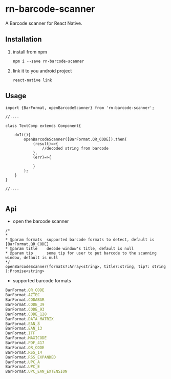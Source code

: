 # rn-barcode-scanner

A Barcode scanner for React Native.


## Installation
1. install from npm

    `npm i --save rn-barcode-scanner `
 
2. link it to you android project

    `react-native link`
        

## Usage

```
import {BarFormat, openBarcodeScanner} from 'rn-barcode-scanner';

//....

class TextComp extends Component{

    doIt(){
        openBarcodeScanner([BarFormat.QR_CODE]).then(
            (result)=>{
                //decoded string from barcode                
            },
            (err)=>{
            
            }
        );
    }
}

//....


```

## Api

- open the barcode scanner
```
/*
* 
* @param formats  supported barcode formats to detect, default is [BarFormat.QR_CODE]
* @param title    decode window's title, default is null
* @param tip      some tip for user to put barcode to the scanning window, default is null
*/
openBarcodeScanner(formats?:Array<string>, title?:string, tip?: string ):Promise<string> 

```



- supported barcode formats

```jsx harmony
BarFormat.QR_CODE
BarFormat.AZTEC
BarFormat.CODABAR
BarFormat.CODE_39
BarFormat.CODE_93
BarFormat.CODE_128
BarFormat.DATA_MATRIX
BarFormat.EAN_8
BarFormat.EAN_13
BarFormat.ITF
BarFormat.MAXICODE
BarFormat.PDF_417
BarFormat.QR_CODE
BarFormat.RSS_14
BarFormat.RSS_EXPANDED
BarFormat.UPC_A
BarFormat.UPC_E
BarFormat.UPC_EAN_EXTENSION

```





